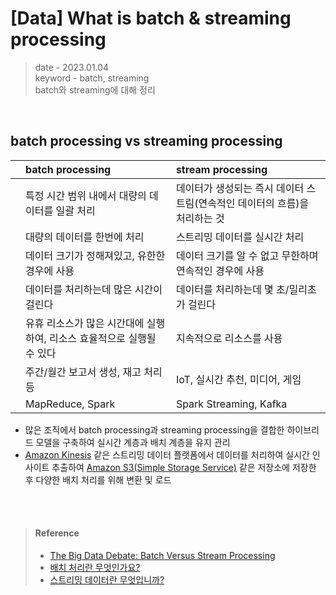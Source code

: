 # [Data] What is batch & streaming processing
> date - 2023.01.04  
> keyword - batch, streaming  
> batch와 streaming에 대해 정리

<br>

## batch processing vs streaming processing
| | batch processing | stream processing |
|:--|:--|:--|
| | 특정 시간 범위 내에서 대량의 데이터를 일괄 처리 | 데이터가 생성되는 즉시 데이터 스트림(연속적인 데이터의 흐름)을 처리하는 것 |
| | 대량의 데이터를 한번에 처리 | 스트리밍 데이터를 실시간 처리 |
| | 데이터 크기가 정해져있고, 유한한 경우에 사용 | 데이터 크기를 알 수 없고 무한하며 연속적인 경우에 사용 |
| | 데이터를 처리하는데 많은 시간이 걸린다 | 데이터를 처리하는데 몇 초/밀리초가 걸린다 |
| | 유휴 리소스가 많은 시간대에 실행하여, 리소스 효율적으로 실행될 수 있다 | 지속적으로 리소스를 사용 |
| | 주간/월간 보고서 생성, 재고 처리 등 | IoT, 실시간 추천, 미디어, 게임 |
| | MapReduce, Spark | Spark Streaming, Kafka |


* 많은 조직에서 batch processing과 streaming processing을 결합한 하이브리드 모델을 구축하여 실시간 계층과 배치 계층을 유지 관리
* [Amazon Kinesis](https://aws.amazon.com/ko/kinesis) 같은 스트리밍 데이터 플랫폼에서 데이터를 처리하여 실시간 인사이트 추출하여 [Amazon S3(Simple Storage Service)](https://aws.amazon.com/ko/s3) 같은 저장소에 저장한 후  다양한 배치 처리를 위해 변환 및 로드


<br><br>

> #### Reference
> * [The Big Data Debate: Batch Versus Stream Processing](https://thenewstack.io/the-big-data-debate-batch-processing-vs-streaming-processing/)
> * [배치 처리란 무엇인가요?](https://aws.amazon.com/ko/what-is/batch-processing)
> * [스트리밍 데이터란 무엇입니까?](https://aws.amazon.com/ko/what-is/streaming-data)
